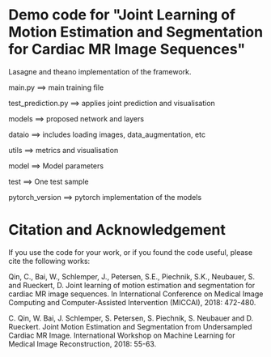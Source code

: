 # Demo code for "Joint Learning of Motion Estimation and Segmentation for Cardiac MR Image Sequences"

Lasagne and theano implementation of the framework.


main.py ==> main training file

test_prediction.py ==> applies joint prediction and visualisation

models ==> proposed network and layers

dataio ==> includes loading images, data_augmentation, etc

utils ==> metrics and visualisation

model ==> Model parameters

test ==> One test sample

pytorch_version ==> pytorch implementation of the models

# Citation and Acknowledgement
If you use the code for your work, or if you found the code useful, please cite the following works:

Qin, C., Bai, W., Schlemper, J., Petersen, S.E., Piechnik, S.K., Neubauer, S. and Rueckert, D. Joint learning of motion estimation and segmentation for cardiac MR image sequences. In International Conference on Medical Image Computing and Computer-Assisted Intervention (MICCAI), 2018: 472-480.

C. Qin, W. Bai, J. Schlemper, S. Petersen, S. Piechnik, S. Neubauer and D. Rueckert. Joint Motion Estimation and Segmentation from Undersampled Cardiac MR Image. International Workshop on Machine Learning for Medical Image Reconstruction, 2018: 55-63.
